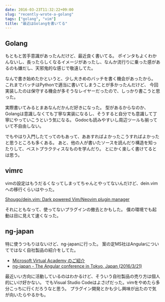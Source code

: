 ```yaml
---
date: 2016-03-23T11:32:22+09:00
slug: "recently-wrote-a-golang"
tags: ["golang", "vim"]
title: "最近はGolangを書いてる"
---
```


## Golang

もともと苦手意識があったんだけど、最近良く書いてる。
ポインタもよくわかんないし、長ったらしくなるイメージがあったし、なんか流行りに乗った感があるのも嫌だし、天邪鬼的な感じで敬遠してた。

なんで書き始めたかというと、少し大きめのバッチを書く機会があったから。
これまでバッチはPythonで適当に書いてしまうことが多かったんだけど、
今回実装したのは保守する機会が多そうなレイヤーだったので、しっかり書こうと思った。

実際書いてみるとまあなんだかんだ好きになった。
型があるからなのか、Golangは意識しなくても丁寧な実装になるし、そうすると自分でも意識して丁寧にやっていこうという気になる。
Godocも読みやすいし周辺ツールも揃っていて不自由しない。

でもやはり入門したてってのもあって、ああすればよかったこうすればよかったと思うところも多くある。
あと、他の人が書いたソースを読んだり構造を知ったりして、ベストプラクティスなものを学んだり。
とにかく楽しく書けてるとは思う。

## vimrc

vimの設定はもうだるくなってしまってちゃんとやってないんだけど、dein.vimへの移行くらいはやった。

[Shougo/dein.vim: Dark powered Vim/Neovim plugin manager](https://github.com/Shougo/dein.vim)

それにともなって、使ってないプラグインの撤去とかもした。
僕の環境でも起動は目に見えて速くなった。

## ng-japan

特に使うつもりはないけど、ng-japanに行った。
案の定MS社はAngularについてではなく自社製品の紹介をしてた。

* [Microsoft Virtual Academy のご紹介](https://www.visualstudio.com/ja-jp/products/code-vs.aspx)
* [ng-japan - The Angular conference in Tokyo, Japan (2016/3/21)](http://ngjapan.org/)

最近いい方向に活動しているのはわかるけど、そういう自社製品の売り方は個人的にいけ好かない。
でもVisual Studio Codeはよさげだった。vimをやめたら多分こっちに行くだろうなと思う。
プラグイン開発とかも少し興味が出たので気が向いたらやるかも。

